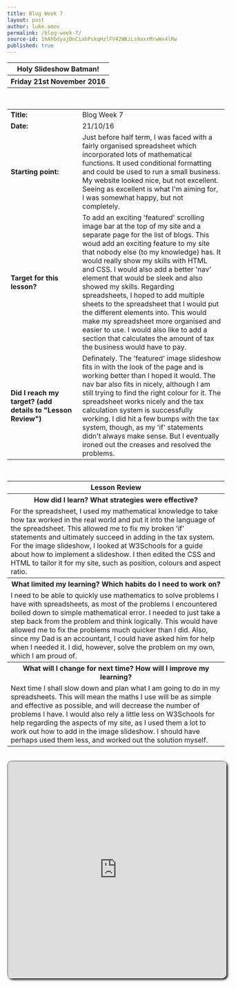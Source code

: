```yaml
---
title: Blog Week 7
layout: post
author: luke.amos
permalink: /blog-week-7/
source-id: 1hAhbdyajDnCiahPskqHzlFV42WKiLs9axrMrwWx4lRw
published: true
---
```

<table class="title1">
<tr>
<th><strong>Holy Slideshow Batman!</strong></th>
</tr>
<tr>
<th><strong>Friday 21st November 2016</strong></th>
</tr>
</table>
<br />


<table>
  <tr>
  <td style="width: 150px;"><strong>Title:</strong></td>
    <td>Blog Week 7</td>
  </tr>
  <tr>
  <td style="width: 150px;"><strong>Date:</strong></td>
    <td>21/10/16</td>
  </tr>
  <tr>
  <td style="width: 150px;"><strong>Starting point:</strong></td>
    <td>Just before half term, I was faced with a fairly organised spreadsheet which incorporated lots of mathematical functions. It used conditional formatting and could be used to run a small business. My website looked nice, but not excellent. Seeing as excellent is what I'm aiming for, I was somewhat happy, but not completely.</td>
  </tr>
  <tr>
  <td style="width: 150px;"><strong>Target for this lesson?</strong></td>
    <td >To add an exciting 'featured' scrolling image bar at the top of my site and a separate page for the list of blogs. This woud add an exciting feature to my site that nobody else (to my knowledge) has. It would really show my skills with HTML and CSS. I would also add a better 'nav' element that would be sleek and also showed my skills. Regarding spreadsheets, I hoped to add multiple sheets to the spreadsheet that I would put the different elements into. This would make my spreadsheet more organised and easier to use. I would also like to add a section that calculates the amount of tax the business would have to pay.</td>
  </tr>
  <tr>
    <td><strong>Did I reach my target? 
    (add details to "Lesson Review")</strong></td>
    <td>Definately. The 'featured' image slideshow fits in with the look of the page and is working better than I hoped it would. The nav bar also fits in nicely, although I am still trying to find the right colour for it. The spreadsheet works nicely and the tax calculation system is successfully working. I did hit a few bumps with the tax system, though, as my 'if' statements didn't always make sense. But I eventually ironed out the creases and resolved the problems.</td>
  </tr>
</table>
<br />

<table>
  <tr>
  <th><strong>Lesson Review</strong></th>
  </tr>
  <tr>
  <th><strong>How did I learn? What strategies were effective?</strong></th>
  </tr>
  <tr>
    <td>For the spreadsheet, I used my mathematical knowledge to take how tax worked in the real world and put it into the language of the spreadsheet. This allowed me to fix my broken 'if' statements and ultimately succeed in adding in the tax system. For the image slideshow, I looked at W3Schools for a guide about how to implement a slideshow. I then edited the CSS and HTML to tailor it for my site, such as position, colours and aspect ratio.</td>
  </tr>
  <tr>
  <th><strong>What limited my learning? Which habits do I need to work on?</strong></th>
  </tr>
  <tr>
    <td>I need to be able to quickly use mathematics to solve problems I have with spreadsheets, as most of the problems I encountered boiled down to simple mathematical error. I needed to just take a step back from the problem and think logically. This would have allowed me to fix the problems much quicker than I did. Also, since my Dad is an accountant, I could have asked him for help when I needed it. I did, however, solve the problem on my own, which I am proud of.</td>
  </tr>
  <tr>
  <th><strong>What will I change for next time? How will I improve my learning?</strong></th>
  </tr>
  <tr>
    <td>Next time I shall slow down and plan what I am going to do in my spreadsheets. This will mean the maths I use will be as simple and effective as possible, and will decrease the number of problems I have. I would also rely a little less on W3Schools for help regarding the aspects of my site, as I used them a lot to work out how to add in the image slideshow. I should have perhaps used them less, and worked out the solution myself.</td>
  </tr>
</table>
<br />
<iframe src="https://docs.google.com/spreadsheets/d/1Y_Bwg5mD59lPJ4oxcJLH1pf_XzOPBPSOlbALcLYkhjs/pubhtml?widget=true&amp;headers=false" style="border-radius: 10px; box-shadow: 3px 3px 5px #000; width: 100%; height: 500px;"></iframe>
<br />


